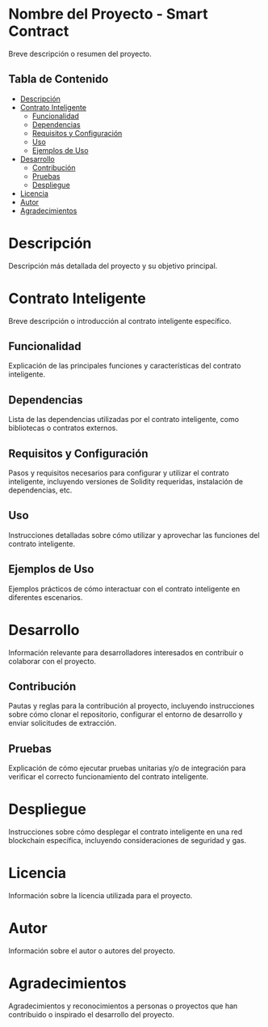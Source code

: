 # Nombre del Proyecto - Smart Contract

Breve descripción o resumen del proyecto.

## Tabla de Contenido

- [Descripción](#descripción)
- [Contrato Inteligente](#contrato-inteligente)
  - [Funcionalidad](#funcionalidad)
  - [Dependencias](#dependencias)
  - [Requisitos y Configuración](#requisitos-y-configuración)
  - [Uso](#uso)
  - [Ejemplos de Uso](#ejemplos-de-uso)
- [Desarrollo](#desarrollo)
  - [Contribución](#contribución)
  - [Pruebas](#pruebas)
  - [Despliegue](#despliegue)
- [Licencia](#licencia)
- [Autor](#autor)
- [Agradecimientos](#agradecimientos)


# Descripción
Descripción más detallada del proyecto y su objetivo principal.

# Contrato Inteligente
Breve descripción o introducción al contrato inteligente específico.

## Funcionalidad
Explicación de las principales funciones y características del contrato inteligente.

## Dependencias
Lista de las dependencias utilizadas por el contrato inteligente, como bibliotecas o contratos externos.

## Requisitos y Configuración
Pasos y requisitos necesarios para configurar y utilizar el contrato inteligente, incluyendo versiones de Solidity requeridas, instalación de dependencias, etc.

## Uso
Instrucciones detalladas sobre cómo utilizar y aprovechar las funciones del contrato inteligente.

## Ejemplos de Uso
Ejemplos prácticos de cómo interactuar con el contrato inteligente en diferentes escenarios.

# Desarrollo
Información relevante para desarrolladores interesados en contribuir o colaborar con el proyecto.

## Contribución
Pautas y reglas para la contribución al proyecto, incluyendo instrucciones sobre cómo clonar el repositorio, configurar el entorno de desarrollo y enviar solicitudes de extracción.

## Pruebas
Explicación de cómo ejecutar pruebas unitarias y/o de integración para verificar el correcto funcionamiento del contrato inteligente.

# Despliegue
Instrucciones sobre cómo desplegar el contrato inteligente en una red blockchain específica, incluyendo consideraciones de seguridad y gas.

# Licencia
Información sobre la licencia utilizada para el proyecto.

# Autor
Información sobre el autor o autores del proyecto.

# Agradecimientos
Agradecimientos y reconocimientos a personas o proyectos que han contribuido o inspirado el desarrollo del proyecto.